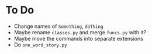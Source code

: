 # To Do

* Change names of `Something`, `dbThing`
* Maybe rename `classes.py` and merge `funcs.py` with it?
* Maybe move the commands into separate extensions
* Do `one_word_story.py`